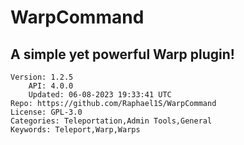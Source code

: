 # WarpCommand
## A simple yet powerful Warp plugin!
```properties
Version: 1.2.5
    API: 4.0.0
    Updated: 06-08-2023 19:33:41 UTC
Repo: https://github.com/Raphael1S/WarpCommand
License: GPL-3.0
Categories: Teleportation,Admin Tools,General
Keywords: Teleport,Warp,Warps
```